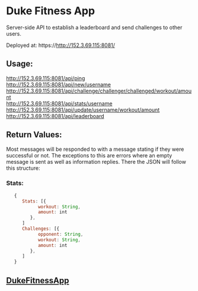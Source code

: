 # Duke Fitness App
Server-side API to establish a leaderboard and send challenges to other users.

Deployed at: 
https://http://152.3.69.115:8081/

## Usage: 
http://152.3.69.115:8081/api/ping  
http://152.3.69.115:8081/api/new/username   
http://152.3.69.115:8081/api/challenge/challenger/challenged/workout/amount  
http://152.3.69.115:8081/api/stats/username  
http://152.3.69.115:8081/api/update/username/workout/amount  
http://152.3.69.115:8081/api/leaderboard  
   
## Return Values:
Most messages will be responded to with a message stating if they were successful or not. The exceptions to this are errors where an empty message is sent as well as information replies. There the JSON will follow this structure:
### Stats:
```javascript
   {  
      Stats: [{  
            workout: String,  
            amount: int  
         },  
      ]  
      Challenges: [{  
            opponent: String,  
            workout: String,  
            amount: int  
         },  
      ]  
   }
```
   
## [DukeFitnessApp](https://github.com/Revilo2157/dukefitnessapp/)

